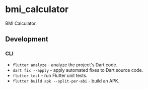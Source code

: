 # bmi_calculator

BMI Calculator.

## Development

### CLI

* `flutter analyze` - analyze the project's Dart code.
* `dart fix --apply` - apply automated fixes to Dart source code.
* `flutter test` - run Flutter unit tests.
* `flutter build apk --split-per-abi` - build an APK.
